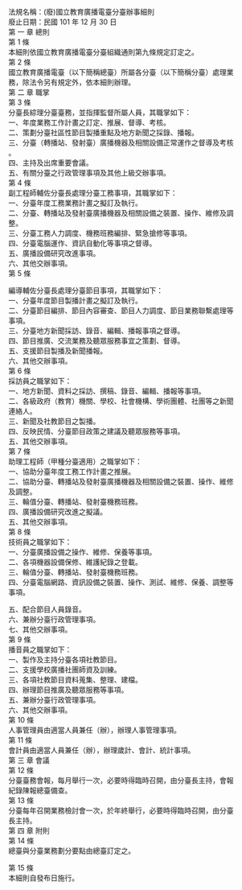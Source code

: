 法規名稱：(廢)國立教育廣播電臺分臺辦事細則  
廢止日期：民國 101 年 12 月 30 日  
第 一 章 總則  
第 1 條  
本細則依國立教育廣播電臺分臺組織通則第九條規定訂定之。  
第 2 條  
國立教育廣播電臺（以下簡稱總臺）所屬各分臺（以下簡稱分臺）處理業  
務，除法令另有規定外，依本細則辦理。  
第 二 章 職掌  
第 3 條  
分臺長綜理分臺臺務，並指揮監督所屬人員，其職掌如下：  
一、年度業務工作計畫之訂定、推展、督導、考核。  
二、策劃分臺社區性節目製播重點及地方新聞之採錄、播報。  
三、分臺（轉播站、發射臺）廣播機器及相關設備正常運作之督導及考核  
。  
四、主持及出席重要會議。  
五、有關分臺之行政管理事項及其他上級交辦事項。  
第 4 條  
副工程師輔佐分臺長處理分臺工務事項，其職掌如下：  
一、分臺年度工務業務計畫之擬訂及執行。  
二、分臺、轉播站及發射臺廣播機器及相關設備之裝置、操作、維修及調  
整。  
三、分臺工務人力調度、機務班務編排、緊急搶修等事項。  
四、分臺電腦運作、資訊自動化等事項之督導。  
五、廣播設備研究改進事項。  
六、其他交辦事項。  
第 5 條  


編導輔佐分臺長處理分臺節目事項，其職掌如下：  
一、分臺年度節目製播計畫之擬訂及執行。  
二、分臺節目編排、節目內容審查、節目人力調度、節目業務聯繫處理等  
事項。  
三、分臺地方新聞採訪、錄音、編輯、播報事項之督導。  
四、節目推廣、交流業務及聽眾服務事宜之策劃、督導。  
五、支援節目製播及新聞播報。  
六、其他交辦事項。  
第 6 條  
採訪員之職掌如下：  
一、地方新聞、資料之採訪、撰稿、錄音、編輯、播報等事項。  
二、各級政府（教育）機關、學校、社會機構、學術團體、社團等之新聞  
連絡人。  
三、新聞及社教節目之製播。  
四、反映民情、分臺節目政策之建議及聽眾服務等事項。  
五、其他交辦事項。  
第 7 條  
助理工程師（甲種分臺適用）之職掌如下：  
一、協助分臺年度工務工作計畫之推展。  
二、協助分臺、轉播站及發射臺廣播機器及相關設備之裝置、操作、維修  
及調整。  
三、輪值分臺、轉播站、發射臺機務班務。  
四、廣播設備研究改進之擬議。  
五、其他交辦事項。  
第 8 條  
技術員之職掌如下：  
一、分臺廣播設備之操作、維修、保養等事項。  
二、各項機器設備保修、維護紀錄之登載。  
三、輪值分臺、轉播站、發射臺機務班務。  
四、分臺電腦網路、資訊設備之裝置、操作、測試、維修、保養、調整等  
事項。  


五、配合節目人員錄音。  
六、兼辦分臺行政管理事項。  
七、其他交辦事項。  
第 9 條  
播音員之職掌如下：  
一、製作及主持分臺各項社教節目。  
二、支援學校廣播社團師資及訓練。  
三、各項社教節目資料蒐集、整理、建檔。  
四、辦理節目推廣及聽眾服務等事項。  
五、兼辦分臺行政管理事項。  
六、其他交辦事項。  
第 10 條  
人事管理員由適當人員兼任（辦），辦理人事管理事項。  
第 11 條  
會計員由適當人員兼任（辦），辦理歲計、會計、統計事項。  
第 三 章 會議  
第 12 條  
分臺臺務會報，每月舉行一次，必要時得臨時召開，由分臺長主持，會報  
紀錄陳報總臺備查。  
第 13 條  
分臺每年召開業務檢討會一次，於年終舉行，必要時得臨時召開，由分臺  
長主持。  
第 四 章 附則  
第 14 條  
總臺與分臺業務劃分要點由總臺訂定之。  


第 15 條  
本細則自發布日施行。  


